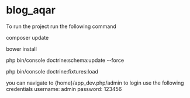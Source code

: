 blog_aqar
=========

To run the project run the following command

composer update

bower install

php bin/console doctrine:schema:update --force

php bin/console doctrine:fixtures:load


you can navigate to {home}/app_dev.php/admin to login
use the following credentials
username: admin
password: 123456
